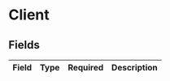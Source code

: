 # Client


## Fields

| Field       | Type        | Required    | Description |
| ----------- | ----------- | ----------- | ----------- |